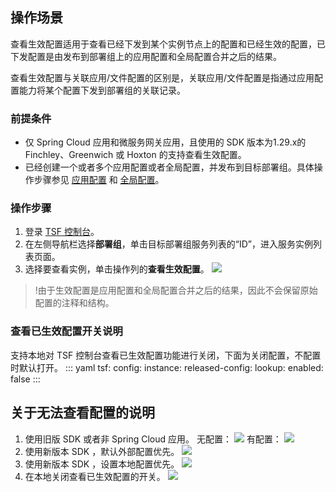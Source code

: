 ## 操作场景
查看生效配置适用于查看已经下发到某个实例节点上的配置和已经生效的配置，已下发配置是由发布到部署组上的应用配置和全局配置合并之后的结果。

查看生效配置与关联应用/文件配置的区别是，关联应用/文件配置是指通过应用配置能力将某个配置下发到部署组的关联记录。



### 前提条件

- 仅 Spring Cloud 应用和微服务网关应用，且使用的 SDK 版本为1.29.x的 Finchley、Greenwich 或 Hoxton 的支持查看生效配置。
- 已经创建一个或者多个应用配置或者全局配置，并发布到目标部署组。具体操作步骤参见 [应用配置](https://cloud.tencent.com/document/product/649/15539) 和 [全局配置](https://cloud.tencent.com/document/product/649/17827)。

### 操作步骤
1. 登录 [TSF 控制台](https://console.cloud.tencent.com/tsf)。
2. 在左侧导航栏选择**部署组**，单击目标部署组服务列表的“ID”，进入服务实例列表页面。
3. 选择要查看实例，单击操作列的**查看生效配置**。
   ![](https://qcloudimg.tencent-cloud.cn/raw/28257482b5920b39408de5174b5a9223.png)


>!由于生效配置是应用配置和全局配置合并之后的结果，因此不会保留原始配置的注释和结构。



### 查看已生效配置开关说明

支持本地对 TSF 控制台查看已生效配置功能进行关闭，下面为关闭配置，不配置时默认打开。
<dx-codeblock>
:::  yaml
tsf:
  config:
    instance:
      released-config:
        lookup:
          enabled: false
:::
</dx-codeblock>




## 关于无法查看配置的说明

1. 使用旧版 SDK 或者非 Spring Cloud 应用。
   无配置：
   ![](https://qcloudimg.tencent-cloud.cn/raw/c71a9e6b6eeae8853e08d388ce7ff7fd.png)
   有配置：
   ![](https://qcloudimg.tencent-cloud.cn/raw/e0222ca8a6c634ee542db66817b86619.png)
2. 使用新版本 SDK ，默认外部配置优先。
![](https://qcloudimg.tencent-cloud.cn/raw/0b576e0555487470ec18a8c25c76dc2e.png)
3. 使用新版本 SDK ，设置本地配置优先。
![](https://qcloudimg.tencent-cloud.cn/raw/ac56b68d7e98f964848d77a4d01c2d55.png)
4. 在本地关闭查看已生效配置的开关。
![](https://qcloudimg.tencent-cloud.cn/raw/e1b7f5cb7e37c1c72991ace3cc4754f6.png)
